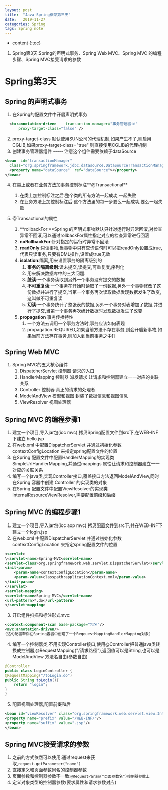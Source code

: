 ```yaml
---
layout: post
title:  "Java-Spring框架第三天"
date:   2019-11-27
categories: Spring
tags: Spring note
---
```


* content
{:toc}

1. Spring第3天:Spring的声明式事务、Spring Web MVC、Spring MVC 的编程步骤、Spring MVC接受请求的参数










# Spring第3天
## Spring 的声明式事务 
1. 在Spring的配置文件中开启声明式事务

```xml
  <tx:annotation-driven    transaction-manager="事务管理器id"  
      proxy-target-class="false" />
```

2. proxy-target-class 默认使用SUN公司的代理机制,如果产生不了,则启用CGLIB,如果proxy-target-class="true"  则直接使用CGLIB的代理机制 
3. 创建事务管理器组件  -----  注意这个组件需要依赖于dataSource 

```xml
<bean  id="transactionManager"  
  class="org.springframework.jdbc.datasource.DataSourceTransactionManager">
  <property name="dataSource"  ref="dataSource"></property>
</bean>    
```

4. 在类上或者在业务方法加事务控制标注**@Transactional**  
    1. 在类上加控制标注之后:整个类的所有方法一起成功,一起失败
    2. 在业务方法上加控制标注后:这个方法里的每一步要么一起成功,要么一起失败  

5. @Transactional的属性
    1. **rollbackFor:**Spring 的声明式事物默认只针对运行时异常回滚,对检查异常不回滚,可以通过rollbackFor属性指定对应的检查异常进行回滚
    2. **noRollbackFor**:针对指定的运行时异常不回滚
    3. **readOnly**:只读事物,当事物中只有查询语句时可以把readOnly设置成true,代表只读事务,只要有DML操作,设置成true无效
    4. **isolation**:隔离,用来设置事务的隔离级别的
        1. **事务的隔离级别**:读未提交,读提交,可重复度,序列化
        2. 用来解决数据库中的三大问题:
        3. **脏读**:一个事务读取到另外一个事务没有提交的数据
        4. **不可重复读**:一个事务在开始时读取了一份数据,另外一个事物修改了这份数据并进行了提交,当第一个事务再次读取数据发现数据发生了改变,这叫做不可重复读
        5. **幻读**:一个事务统计了整张表的数据,另外一个事务对表增加了数据,并进行了提交,当第一个事务再次统计数据时发现数据发生了改变
    5. **propagation** 事务传播特性
        1. 一个方法去调用一个事务方法时,事务应该如何表现
        2. propagation.REQUIRED,如果当前方法不存在事务,则会开启新事物,如果当前方法存在事务,则加入到当前事务之中]]

## Spring Web MVC
1. Spring MVC的五大核心组件 
    1. DispatcherServlet     控制器    请求的入口 
    2. HandlerMapping        控制器    派发请求  让请求和控制器建立一一对应的关联关系 
    3. Controller            控制器    真正的请求的处理者
    4. ModelAndView          模型和视图   封装了数据信息和视图信息
    5. ViewResolver          视图处理器  
  
## Spring MVC 的编程步骤1 
1. 建立一个项目,导入jar包(ioc mvc),拷贝Spring配置文件到src下,在WEB-INF下建立 hello.jsp 
2. 在web.xml 中配置DispatcherServlet 并通过初始化参数contextConfigLocation  来指定spring配置文件的位置
3. 在Spring 配置文件中配置HandlerMapping的实现类SimpleUrlHandlerMapping,并通过mappings 属性让请求和控制器建立一一对应的关联关系
4. 编写一个java类,实现Controller接口,覆盖接口方法返回ModelAndView,同时在Spring 容器中创建 Controller 的实现类的对象 
5. 在Spring 配置文件中配置ViewResolver的实现类InternalResourceViewResolver,需要配置前缀和后缀 

## Spring MVC 的编程步骤1 
1. 建立一个项目,导入jar包(ioc aop mvc) 拷贝配置文件到src下,并在WEB-INF下建立一个login.jsp
2. 在web.xml 中配置DispatcherServlet 并通过初始化参数contextConfigLocation  来指定spring配置文件的位置   

```xml
<servlet>
\<servlet-name>Spring-MVC<servlet-name>
<servlet-class>org.springframework.web.servlet.DispatcherServlet</servlet-class>
<init-param>
    <param-name>contextConfigLocation</param-name>
    <param-value>classpath:applicationContext.xml</param-value>
</init-param>
</servlet>
<servlet-mapping>
<servlet-name>Spring-MVC</servlet-name>
<url-pattern>*.do</url-pattern>
</servlet-mapping>
``` 

3. 开启组件扫描和标注形式mvc:

```xml
<context:component-scan base-package="包名"/>
<mvc:annotation-driven/>
(这句配置帮你在Spring容器中创建了一个ReqeuestMappingHandlerMapping对象)
```  

4. 编写一个控制器类,不用实现Controller接口,使用@Controller把普通java类转换成控制器,@RequestMapping("/请求路径"),返回值可以是String,也可以是ModelAndView 方法名自由(参数自由) 

```java  
@Controller
public class LoginController {
@RequestMapping("/toLogin.do")
public String toLogin(){
    return "login";
}  
}
```

5. 配置视图处理器,配置前缀和后

```xml  
<bean id="viewResolver" class="org.springframework.web.servlet.view.InternalResourceViewResolver" >
<property name="prefix" value="/WEB-INF/"/>
<property name="suffix" value=".jsp"/>
</bean>
```  

## Spring MVC接受请求的参数
1. 之前的方式依然可以使用:通过request来获取,`request.getParameter("name")`
2. 直接定义和页面参数同名的控制器参数
3. 页面参数和控制器参数不一致:`@RequestParam("页面参数名")控制器参数上`
4. 定义对象类型的控制器参数(要求属性和请求参数对应)




